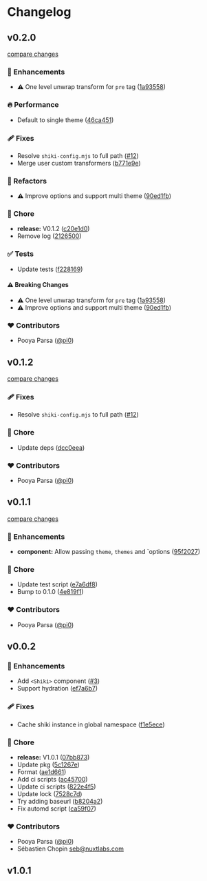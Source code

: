 # Changelog

## v0.2.0

[compare changes](https://github.com/pi0/nuxt-shiki/compare/v0.1.2...v0.2.0)

### 🚀 Enhancements

- ⚠️  One level unwrap transform for `pre` tag ([1a93558](https://github.com/pi0/nuxt-shiki/commit/1a93558))

### 🔥 Performance

- Default to single theme ([46ca451](https://github.com/pi0/nuxt-shiki/commit/46ca451))

### 🩹 Fixes

- Resolve `shiki-config.mjs` to full path ([#12](https://github.com/pi0/nuxt-shiki/pull/12))
- Merge user custom transformers ([b771e9e](https://github.com/pi0/nuxt-shiki/commit/b771e9e))

### 💅 Refactors

- ⚠️  Improve options and support multi theme ([90ed1fb](https://github.com/pi0/nuxt-shiki/commit/90ed1fb))

### 🏡 Chore

- **release:** V0.1.2 ([c20e1d0](https://github.com/pi0/nuxt-shiki/commit/c20e1d0))
- Remove log ([2126500](https://github.com/pi0/nuxt-shiki/commit/2126500))

### ✅ Tests

- Update tests ([f228169](https://github.com/pi0/nuxt-shiki/commit/f228169))

#### ⚠️ Breaking Changes

- ⚠️  One level unwrap transform for `pre` tag ([1a93558](https://github.com/pi0/nuxt-shiki/commit/1a93558))
- ⚠️  Improve options and support multi theme ([90ed1fb](https://github.com/pi0/nuxt-shiki/commit/90ed1fb))

### ❤️ Contributors

- Pooya Parsa ([@pi0](http://github.com/pi0))

## v0.1.2

[compare changes](https://github.com/pi0/nuxt-shiki/compare/v0.1.1...v0.1.2)

### 🩹 Fixes

- Resolve `shiki-config.mjs` to full path ([#12](https://github.com/pi0/nuxt-shiki/pull/12))

### 🏡 Chore

- Update deps ([dcc0eea](https://github.com/pi0/nuxt-shiki/commit/dcc0eea))

### ❤️ Contributors

- Pooya Parsa ([@pi0](http://github.com/pi0))

## v0.1.1

[compare changes](https://github.com/pi0/nuxt-shiki/compare/v0.0.2...v0.1.1)

### 🚀 Enhancements

- **component:** Allow passing `theme`, `themes` and `options ([95f2027](https://github.com/pi0/nuxt-shiki/commit/95f2027))

### 🏡 Chore

- Update test script ([e7a6df8](https://github.com/pi0/nuxt-shiki/commit/e7a6df8))
- Bump to 0.1.0 ([4e819f1](https://github.com/pi0/nuxt-shiki/commit/4e819f1))

### ❤️ Contributors

- Pooya Parsa ([@pi0](http://github.com/pi0))

## v0.0.2


### 🚀 Enhancements

- Add `<Shiki>` component ([#3](https://github.com/pi0/nuxt-shiki/pull/3))
- Support hydration ([ef7a6b7](https://github.com/pi0/nuxt-shiki/commit/ef7a6b7))

### 🩹 Fixes

- Cache shiki instance in global namespace ([f1e5ece](https://github.com/pi0/nuxt-shiki/commit/f1e5ece))

### 🏡 Chore

- **release:** V1.0.1 ([07bb873](https://github.com/pi0/nuxt-shiki/commit/07bb873))
- Update pkg ([5c1267e](https://github.com/pi0/nuxt-shiki/commit/5c1267e))
- Format ([ae1d661](https://github.com/pi0/nuxt-shiki/commit/ae1d661))
- Add ci scripts ([ac45700](https://github.com/pi0/nuxt-shiki/commit/ac45700))
- Update ci scripts ([822e4f5](https://github.com/pi0/nuxt-shiki/commit/822e4f5))
- Update lock ([7528c7d](https://github.com/pi0/nuxt-shiki/commit/7528c7d))
- Try adding baseurl ([b8204a2](https://github.com/pi0/nuxt-shiki/commit/b8204a2))
- Fix automd script ([ca59f07](https://github.com/pi0/nuxt-shiki/commit/ca59f07))

### ❤️ Contributors

- Pooya Parsa ([@pi0](http://github.com/pi0))
- Sébastien Chopin <seb@nuxtlabs.com>

## v1.0.1
